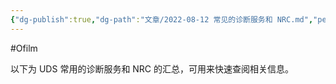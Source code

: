 ```yaml
---
{"dg-publish":true,"dg-path":"文章/2022-08-12 常见的诊断服务和 NRC.md","permalink":"/文章/2022-08-12 常见的诊断服务和 NRC/","dgEnableSearch":true}
---
```


#Ofilm 

以下为 UDS 常用的诊断服务和 NRC 的汇总，可用来快速查阅相关信息。